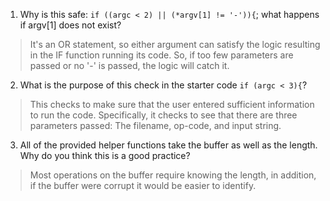 1. Why is this safe: `if ((argc < 2) || (*argv[1] != '-')){`; what happens if argv[1] does not exist?

> It's an OR statement, so either argument can satisfy the logic resulting in the IF function running its code.
So, if too few parameters are passed or no '-' is passed, the logic will catch it.

2. What is the purpose of this check in the starter code `if (argc < 3){`? 

> This checks to make sure that the user entered sufficient information to run the code.  Specifically,
it checks to see that there are three parameters passed:  The filename, op-code, and input string.

3. All of the provided helper functions take the buffer as well as the length. Why do you think this is a good practice?

> Most operations on the buffer require knowing the length, in addition, if the buffer were corrupt it would be easier to identify.